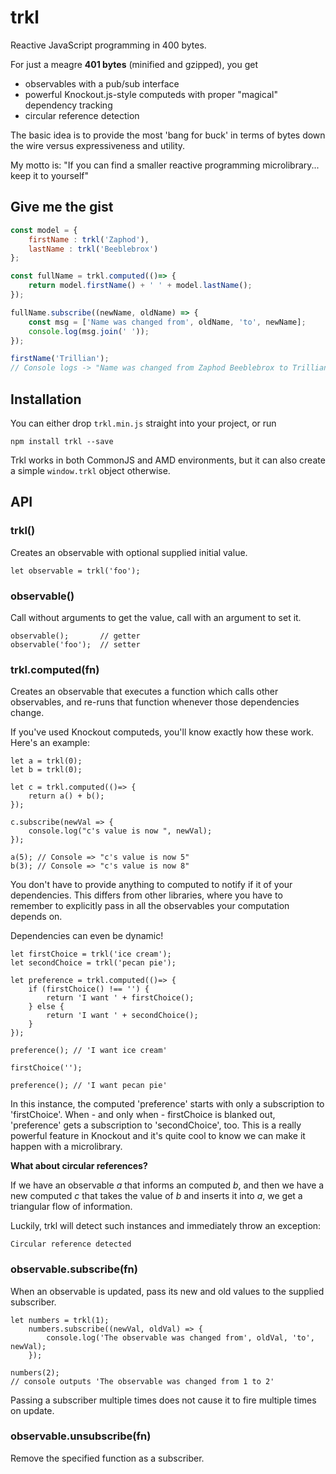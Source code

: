 # trkl
Reactive JavaScript programming in 400 bytes.

For just a meagre **401 bytes** (minified and gzipped), you get

- observables with a pub/sub interface
- powerful Knockout.js-style computeds with proper "magical" dependency tracking
- circular reference detection

The basic idea is to provide the most 'bang for buck' in terms of bytes down the wire versus expressiveness and utility.

My motto is: "If you can find a smaller reactive programming microlibrary... keep it to yourself"

## Give me the gist

```javascript
const model = {
    firstName : trkl('Zaphod'),
    lastName : trkl('Beeblebrox')
};

const fullName = trkl.computed(()=> {
    return model.firstName() + ' ' + model.lastName();
});

fullName.subscribe((newName, oldName) => {
    const msg = ['Name was changed from', oldName, 'to', newName];
    console.log(msg.join(' '));
});

firstName('Trillian');
// Console logs -> "Name was changed from Zaphod Beeblebrox to Trillian Beeblebrox"
```

## Installation

You can either drop `trkl.min.js` straight into your project, or run

    npm install trkl --save

Trkl works in both CommonJS and AMD environments, but it can also create a simple `window.trkl` object otherwise.

## API

### trkl()
Creates an observable with optional supplied initial value.

    let observable = trkl('foo');

### observable()

Call without arguments to get the value, call with an argument to set it.

    observable();       // getter
    observable('foo');  // setter

### trkl.computed(fn)

Creates an observable that executes a function which calls other observables, and re-runs that function whenever those dependencies change.

If you've used Knockout computeds, you'll know exactly how these work. Here's an example:

    let a = trkl(0);
    let b = trkl(0);

    let c = trkl.computed(()=> {
        return a() + b();
    });
    
    c.subscribe(newVal => {
        console.log("c's value is now ", newVal);
    });

    a(5); // Console => "c's value is now 5"
    b(3); // Console => "c's value is now 8"

You don't have to provide anything to computed to notify if it of your dependencies. This differs from other libraries, where you have to remember to explicitly pass in all the observables your computation depends on.

Dependencies can even be dynamic!

    let firstChoice = trkl('ice cream');
    let secondChoice = trkl('pecan pie');

    let preference = trkl.computed(()=> {
        if (firstChoice() !== '') {
            return 'I want ' + firstChoice();
        } else {
            return 'I want ' + secondChoice();
        }
    });

    preference(); // 'I want ice cream'

    firstChoice('');

    preference(); // 'I want pecan pie'

In this instance, the computed 'preference' starts with only a subscription to 'firstChoice'. When - and only when - firstChoice is blanked out, 'preference' gets a subscription to 'secondChoice', too. This is a really powerful feature in Knockout and it's quite cool to know we can make it happen with a microlibrary.

**What about circular references?**

If we have an observable *a* that informs an computed *b*, and then we have a new computed *c* that takes the value of *b* and inserts it into *a*, we get a triangular flow of information.

Luckily, trkl will detect such instances and immediately throw an exception:

    Circular reference detected


### observable.subscribe(fn)

When an observable is updated, pass its new and old values to the supplied subscriber.

    let numbers = trkl(1);
        numbers.subscribe((newVal, oldVal) => {
            console.log('The observable was changed from', oldVal, 'to', newVal);
        });

    numbers(2);
    // console outputs 'The observable was changed from 1 to 2'

Passing a subscriber multiple times does not cause it to fire multiple times on update.

### observable.unsubscribe(fn)

Remove the specified function as a subscriber.
